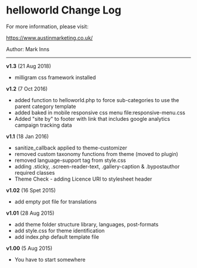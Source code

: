 # helloworld Change Log

For more information, please visit:

https://www.austinmarketing.co.uk/

Author: Mark Inns

*******************************************************************

**v1.3** (21 Aug 2018)
- milligram css framework installed

**v1.2** (7 Oct 2016)
- added function to helloworld.php to force sub-categories to use the parent category template
- added baked in mobile responsive css menu file:responsive-menu.css
- Added "site by" to footer with link that includes google analytics campaign tracking data

**v1.1** (18 Jan 2016)
- sanitize_callback applied to theme-customizer
- removed custom taxonomy functions from theme (moved to plugin)
- removed language-support tag from style.css
- adding .sticky, .screen-reader-text, .gallery-caption & .bypostauthor required classes
- Theme Check - adding Licence URI to stylesheet header

**v1.02** (16 Spet 2015)
- add empty pot file for translations

**v1.01** (28 Aug 2015)
- add theme folder structure library, languages, post-formats
- add style.css for theme identification
- add index.php default template file

**v1.00** (5 Aug 2015)
- You have to start somewhere